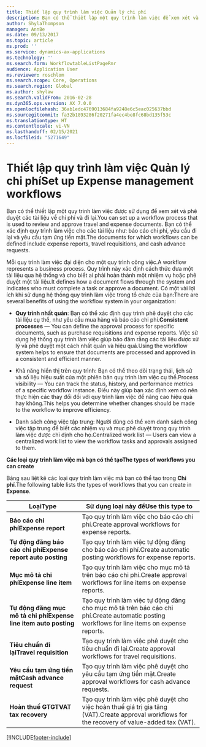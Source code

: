 ```yaml
---
title: Thiết lập quy trình làm việc Quản lý chi phí
description: Bạn có thể thiết lập một quy trình làm việc để xem xét và phê duyệt các tài liệu về chi phí và đi lại.
author: ShylaThompson
manager: AnnBe
ms.date: 09/13/2017
ms.topic: article
ms.prod: ''
ms.service: dynamics-ax-applications
ms.technology: ''
ms.search.form: WorkflowtableListPageRnr
audience: Application User
ms.reviewer: roschlom
ms.search.scope: Core, Operations
ms.search.region: Global
ms.author: shylaw
ms.search.validFrom: 2016-02-28
ms.dyn365.ops.version: AX 7.0.0
ms.openlocfilehash: 36ab1edc4769013684fa9248e6c5eac025637bbd
ms.sourcegitcommit: fa32b1893286f20271fa4ec4be8fc68bd135f53c
ms.translationtype: HT
ms.contentlocale: vi-VN
ms.lasthandoff: 02/15/2021
ms.locfileid: "5271649"
---
```

# <a name="set-up-expense-management-workflows"></a><span data-ttu-id="63b0f-103">Thiết lập quy trình làm việc Quản lý chi phí</span><span class="sxs-lookup"><span data-stu-id="63b0f-103">Set up Expense management workflows</span></span>

<span data-ttu-id="63b0f-104">Bạn có thể thiết lập một quy trình làm việc được sử dụng để xem xét và phê duyệt các tài liệu về chi phí và đi lại.</span><span class="sxs-lookup"><span data-stu-id="63b0f-104">You can set up a workflow process that is used to review and approve travel and expense documents.</span></span> <span data-ttu-id="63b0f-105">Bạn có thể xác định quy trình làm việc cho các tài liệu như: báo cáo chi phí, yêu cầu đi lại và yêu cầu tạm ứng tiền mặt.</span><span class="sxs-lookup"><span data-stu-id="63b0f-105">The documents for which workflows can be defined include expense reports, travel requisitions, and cash advance requests.</span></span>

<span data-ttu-id="63b0f-106">Mỗi quy trình làm việc đại diện cho một quy trình công việc.</span><span class="sxs-lookup"><span data-stu-id="63b0f-106">A workflow represents a business process.</span></span> <span data-ttu-id="63b0f-107">Quy trình này xác định cách thức đưa một tài liệu qua hệ thống và cho biết ai phải hoàn thành một nhiệm vụ hoặc phê duyệt một tài liệu.</span><span class="sxs-lookup"><span data-stu-id="63b0f-107">It defines how a document flows through the system and indicates who must complete a task or approve a document.</span></span> <span data-ttu-id="63b0f-108">Có một vài lợi ích khi sử dụng hệ thống quy trình làm việc trong tổ chức của bạn:</span><span class="sxs-lookup"><span data-stu-id="63b0f-108">There are several benefits of using the workflow system in your organization:</span></span>

-   <span data-ttu-id="63b0f-109">**Quy trình nhất quán**: Bạn có thể xác định quy trình phê duyệt cho các tài liệu cụ thể, như yêu cầu mua hàng và báo cáo chi phí.</span><span class="sxs-lookup"><span data-stu-id="63b0f-109">**Consistent processes** — You can define the approval process for specific documents, such as purchase requisitions and expense reports.</span></span> <span data-ttu-id="63b0f-110">Việc sử dụng hệ thống quy trình làm việc giúp bảo đảm rằng các tài liệu được xử lý và phê duyệt một cách nhất quán và hiệu quả.</span><span class="sxs-lookup"><span data-stu-id="63b0f-110">Using the workflow system helps to ensure that documents are processed and approved in a consistent and efficient manner.</span></span>

-   <span data-ttu-id="63b0f-111">Khả năng hiển thị trên quy trình: Bạn có thể theo dõi trạng thái, lịch sử và số liệu hiệu suất của một phiên bản quy trình làm việc cụ thể.</span><span class="sxs-lookup"><span data-stu-id="63b0f-111">Process visibility — You can track the status, history, and performance metrics of a specific workflow instance.</span></span> <span data-ttu-id="63b0f-112">Điều này giúp bạn xác định xem có nên thực hiện các thay đổi đối với quy trình làm việc để nâng cao hiệu quả hay không.</span><span class="sxs-lookup"><span data-stu-id="63b0f-112">This helps you determine whether changes should be made to the workflow to improve efficiency.</span></span>

-   <span data-ttu-id="63b0f-113">Danh sách công việc tập trung: Người dùng có thể xem danh sách công việc tập trung để biết các nhiệm vụ và mục phê duyệt trong quy trình làm việc được chỉ định cho họ.</span><span class="sxs-lookup"><span data-stu-id="63b0f-113">Centralized work list — Users can view a centralized work list to view the workflow tasks and approvals assigned to them.</span></span> 

<span data-ttu-id="63b0f-114">**Các loại quy trình làm việc mà bạn có thể tạo**</span><span class="sxs-lookup"><span data-stu-id="63b0f-114">**The types of workflows you can create**</span></span>

<span data-ttu-id="63b0f-115">Bảng sau liệt kê các loại quy trình làm việc mà bạn có thể tạo trong **Chi phí**.</span><span class="sxs-lookup"><span data-stu-id="63b0f-115">The following table lists the types of workflows that you can create in **Expense**.</span></span>


|              <span data-ttu-id="63b0f-116"><strong>Loại</strong></span><span class="sxs-lookup"><span data-stu-id="63b0f-116"><strong>Type</strong></span></span>              |                   <span data-ttu-id="63b0f-117"><strong>Sử dụng loại này để</strong></span><span class="sxs-lookup"><span data-stu-id="63b0f-117"><strong>Use this type to</strong></span></span>                   |
|-------------------------------------------------|-----------------------------------------------------------------------|
|         <span data-ttu-id="63b0f-118"><strong>Báo cáo chi phí</strong></span><span class="sxs-lookup"><span data-stu-id="63b0f-118"><strong>Expense report</strong></span></span>         |            <span data-ttu-id="63b0f-119">Tạo quy trình làm việc cho báo cáo chi phí.</span><span class="sxs-lookup"><span data-stu-id="63b0f-119">Create approval workflows for expense reports.</span></span>             |
|  <span data-ttu-id="63b0f-120"><strong>Tự động đăng báo cáo chi phí</strong></span><span class="sxs-lookup"><span data-stu-id="63b0f-120"><strong>Expense report auto posting</strong></span></span>   |        <span data-ttu-id="63b0f-121">Tạo quy trình làm việc tự động đăng cho báo cáo chi phí.</span><span class="sxs-lookup"><span data-stu-id="63b0f-121">Create automatic posting workflows for expense reports.</span></span>        |
|       <span data-ttu-id="63b0f-122"><strong>Mục mô tả chi phí</strong></span><span class="sxs-lookup"><span data-stu-id="63b0f-122"><strong>Expense line item</strong></span></span>        |     <span data-ttu-id="63b0f-123">Tạo quy trình làm việc cho mục mô tả trên báo cáo chi phí.</span><span class="sxs-lookup"><span data-stu-id="63b0f-123">Create approval workflows for line items on expense reports.</span></span>      |
| <span data-ttu-id="63b0f-124"><strong>Tự động đăng mục mô tả chi phí</strong></span><span class="sxs-lookup"><span data-stu-id="63b0f-124"><strong>Expense line item auto posting</strong></span></span> | <span data-ttu-id="63b0f-125">Tạo quy trình làm việc tự động đăng cho mục mô tả trên báo cáo chi phí.</span><span class="sxs-lookup"><span data-stu-id="63b0f-125">Create automatic posting workflows for line items on expense reports.</span></span> |
|       <span data-ttu-id="63b0f-126"><strong>Tiêu chuẩn đi lại</strong></span><span class="sxs-lookup"><span data-stu-id="63b0f-126"><strong>Travel requisition</strong></span></span>       |          <span data-ttu-id="63b0f-127">Tạo quy trình làm việc phê duyệt cho tiêu chuẩn đi lại.</span><span class="sxs-lookup"><span data-stu-id="63b0f-127">Create approval workflows for travel requisitions.</span></span>           |
|      <span data-ttu-id="63b0f-128"><strong>Yêu cầu tạm ứng tiền mặt</strong></span><span class="sxs-lookup"><span data-stu-id="63b0f-128"><strong>Cash advance request</strong></span></span>      |         <span data-ttu-id="63b0f-129">Tạo quy trình làm việc phê duyệt cho yêu cầu tạm ứng tiền mặt.</span><span class="sxs-lookup"><span data-stu-id="63b0f-129">Create approval workflows for cash advance requests.</span></span>          |
|        <span data-ttu-id="63b0f-130"><strong>Hoàn thuế GTGT</strong></span><span class="sxs-lookup"><span data-stu-id="63b0f-130"><strong>VAT tax recovery</strong></span></span>        | <span data-ttu-id="63b0f-131">Tạo quy trình làm việc phê duyệt cho việc hoàn thuế giá trị gia tăng (VAT).</span><span class="sxs-lookup"><span data-stu-id="63b0f-131">Create approval workflows for the recovery of value-added tax (VAT).</span></span>  |



[!INCLUDE[footer-include](../includes/footer-banner.md)]
